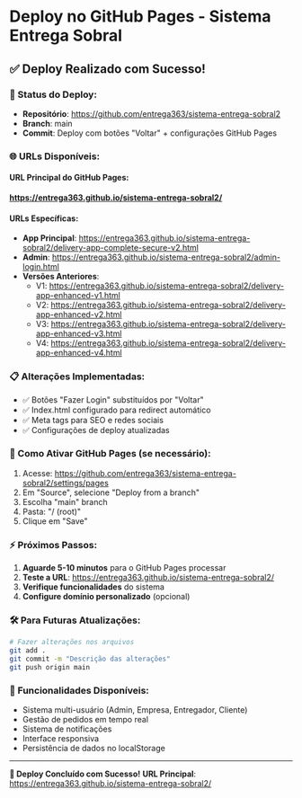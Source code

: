 # Deploy no GitHub Pages - Sistema Entrega Sobral

## ✅ Deploy Realizado com Sucesso!

### 🚀 Status do Deploy:
- **Repositório**: https://github.com/entrega363/sistema-entrega-sobral2
- **Branch**: main
- **Commit**: Deploy com botões "Voltar" + configurações GitHub Pages

### 🌐 URLs Disponíveis:

#### URL Principal do GitHub Pages:
**https://entrega363.github.io/sistema-entrega-sobral2/**

#### URLs Específicas:
- **App Principal**: https://entrega363.github.io/sistema-entrega-sobral2/delivery-app-complete-secure-v2.html
- **Admin**: https://entrega363.github.io/sistema-entrega-sobral2/admin-login.html
- **Versões Anteriores**:
  - V1: https://entrega363.github.io/sistema-entrega-sobral2/delivery-app-enhanced-v1.html
  - V2: https://entrega363.github.io/sistema-entrega-sobral2/delivery-app-enhanced-v2.html
  - V3: https://entrega363.github.io/sistema-entrega-sobral2/delivery-app-enhanced-v3.html
  - V4: https://entrega363.github.io/sistema-entrega-sobral2/delivery-app-enhanced-v4.html

### 📋 Alterações Implementadas:
- ✅ Botões "Fazer Login" substituídos por "Voltar"
- ✅ Index.html configurado para redirect automático
- ✅ Meta tags para SEO e redes sociais
- ✅ Configurações de deploy atualizadas

### 🔧 Como Ativar GitHub Pages (se necessário):

1. Acesse: https://github.com/entrega363/sistema-entrega-sobral2/settings/pages
2. Em "Source", selecione "Deploy from a branch"
3. Escolha "main" branch
4. Pasta: "/ (root)"
5. Clique em "Save"

### ⚡ Próximos Passos:

1. **Aguarde 5-10 minutos** para o GitHub Pages processar
2. **Teste a URL**: https://entrega363.github.io/sistema-entrega-sobral2/
3. **Verifique funcionalidades** do sistema
4. **Configure domínio personalizado** (opcional)

### 🛠️ Para Futuras Atualizações:

```bash
# Fazer alterações nos arquivos
git add .
git commit -m "Descrição das alterações"
git push origin main
```

### 📱 Funcionalidades Disponíveis:
- Sistema multi-usuário (Admin, Empresa, Entregador, Cliente)
- Gestão de pedidos em tempo real
- Sistema de notificações
- Interface responsiva
- Persistência de dados no localStorage

---

**🎉 Deploy Concluído com Sucesso!**
**URL Principal**: https://entrega363.github.io/sistema-entrega-sobral2/